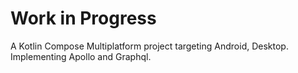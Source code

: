 # Work in Progress

A Kotlin Compose Multiplatform project targeting Android, Desktop. Implementing Apollo and Graphql.